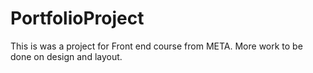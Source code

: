 # PortfolioProject
This is was a project for Front end course from META. More work to be done on design and layout.
